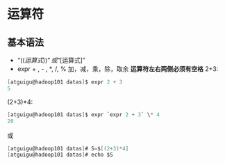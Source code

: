 # 运算符
## 基本语法
+ “$((运算式))”或“$[运算式]”
+ expr  + , - , \*,  /,  %    加，减，乘，除，取余  **运算符左右两侧必须有空格**
2+3:
```C
[atguigu@hadoop101 datas]$ expr 2 + 3
5
```
(2+3)*4:
```C
[atguigu@hadoop101 datas]$ expr `expr 2 + 3` \* 4
20
```
或
```C
[atguigu@hadoop101 datas]# S=$[(2+3)*4]
[atguigu@hadoop101 datas]# echo $S
```

